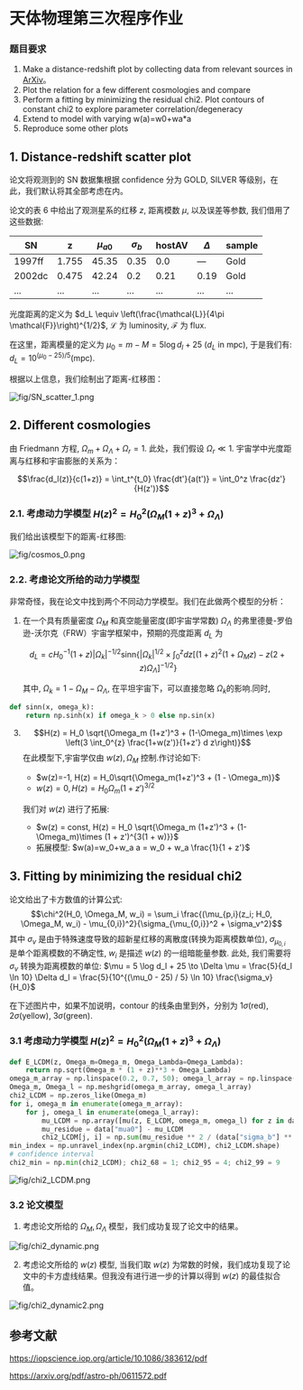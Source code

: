 # 天体物理第三次程序作业

### 题目要求

1. Make a distance-redshift plot by collecting data from relevant sources in [ArXiv](https://arxiv.org/pdf/astro-ph/0611572.pdf)。
2. Plot the relation for a few different cosmologies and compare
3. Perform a fitting by minimizing the residual chi2. Plot contours of constant chi2 to explore parameter correlation/degeneracy
4. Extend to model with varying w(a)=w0+wa*a
5. Reproduce some other plots

## 1. Distance-redshift scatter plot

论文将观测到的 SN 数据集根据 confidence 分为 GOLD, SILVER 等级别，在此，我们默认将其全部考虑在内。

论文的表 6 中给出了观测星系的红移 $z$, 距离模数 $\mu$, 以及误差等参数, 我们借用了这些数据:

| SN     | z     | $\mu_{a0}$ | $\sigma_b$ | hostAV | $\Delta$ | sample |
|--------|-------|------------|------------|--------|----------|----------|
| 1997ff | 1.755 | 45.35      | 0.35       | 0.0    | —        | Gold     |
| 2002dc | 0.475 | 42.24      | 0.2        | 0.21   | 0.19     | Gold     |
| ...    | ...   | ...        | ...        | ...    | ...      | ...      |

光度距离的定义为 $d_L \equiv \left(\frac{\mathcal{L}}{4\pi \mathcal{F}}\right)^{1/2}$, $\mathcal{L}$ 为 luminosity, $\mathcal{F}$ 为 flux.

在这里，距离模量的定义为 $\mu_0 = m - M = 5 \log d_l + 25$ ($d_L$ in mpc), 于是我们有: $d_L = 10^{(\mu_0 - 25) / 5}$(mpc).

根据以上信息，我们绘制出了距离-红移图：

![fig/SN_scatter_1.png](fig/SN_scatter_1.png)

## 2. Different cosmologies

由 Friedmann 方程, $\Omega_m + \Omega_\Lambda + \Omega_r = 1$. 此处，我们假设 $\Omega_r \ll 1$. 宇宙学中光度距离与红移和宇宙膨胀的关系为：

$$\frac{d_l(z)}{c(1+z)} = \int_t^{t_0} \frac{dt'}{a(t')} = \int_0^z \frac{dz'}{H(z')}$$


### 2.1. 考虑动力学模型 $H(z)^2 = H_0^2 (\Omega_M (1+z)^3 + \Omega_\Lambda)$

我们给出该模型下的距离-红移图:

![fig/cosmos_0.png](fig/cosmos_0.png)

### 2.2. 考虑论文所给的动力学模型

非常奇怪，我在论文中找到两个不同动力学模型。我们在此做两个模型的分析：

1. 在一个具有质量密度 $\Omega_M$ 和真空能量密度(即宇宙学常数) $\Omega_\Lambda$ 的弗里德曼-罗伯逊-沃尔克（FRW）宇宙学框架中，预期的亮度距离 $d_L$​ 为

   $$d_L = cH_0^{-1}(1+z) |\Omega_k|^{-1/2} \text{sinn} \{|\Omega_k|^{1/2} \times \int_0^z dz [(1+z)^2(1+\Omega_M z)-z(2+z)\Omega_\Lambda]^{-1/2}\}$$

   其中, $\Omega_k = 1 - \Omega_M - \Omega_\Lambda$, 在平坦宇宙下，可以直接忽略 $\Omega_k$的影响.同时,
```python
def sinn(x, omega_k):
    return np.sinh(x) if omega_k > 0 else np.sin(x)
```

3. $$H(z) = H_0 \sqrt{\Omega_m (1+z')^3 + (1-\Omega_m)\times \exp \left(3 \int_0^{z} \frac{1+w(z')}{1+z'} d z\right)}$$
   在此模型下,宇宙学仅由 $w(z),\Omega_M$ 控制.作讨论如下:
    - $w(z)=-1, H(z) = H_0\sqrt{\Omega_m(1+z')^3 + (1 - \Omega_m)}$
    - $w(z) = 0, H(z) = H_0\Omega_m(1+z')^{3/2}$

    我们对 $w(z)$ 进行了拓展:
    - $w(z) = const, H(z) = H_0 \sqrt{\Omega_m (1+z')^3 + (1-\Omega_m)\times  (1 + z')^{3(1 + w)}}$
    - 拓展模型: $w(a)=w_0+w_a a = w_0 + w_a \frac{1}{1 + z'}$

## 3. Fitting by minimizing the residual chi2

论文给出了卡方数值的计算公式: $$\chi^2(H_0, \Omega_M, w_i) = \sum_i \frac{(\mu_{p,i}(z_i; H_0, \Omega_M, w_i) - \mu_{0,i})^2}{\sigma_{\mu_{0,i}}^2 + \sigma_v^2}$$ 其中 $\sigma_v$ 是由于特殊速度导致的超新星红移的离散度(转换为距离模数单位), $\sigma_{\mu_{0,i}}$ 是单个距离模数的不确定性, $w_i$ 是描述 $w(z)$ 的一组暗能量参数. 此处, 我们需要将 $\sigma_v$ 转换为距离模数的单位: $\mu = 5 \log d_l + 25 \to \Delta \mu = \frac{5}{d_l \ln 10} \Delta d_l = \frac{5}{10^{(\mu_0 - 25) / 5} \ln 10} \frac{\sigma_v}{H_0}$

在下述图片中，如果不加说明，contour 的线条由里到外，分别为 $1\sigma$(red), $2\sigma$(yellow), $3\sigma$(green).

### 3.1 考虑动力学模型 $H(z)^2 = H_0^2 (\Omega_M (1+z)^3 + \Omega_\Lambda)$

```python
def E_LCDM(z, Omega_m=Omega_m, Omega_Lambda=Omega_Lambda):
    return np.sqrt(Omega_m * (1 + z)**3 + Omega_Lambda)
omega_m_array = np.linspace(0.2, 0.7, 50); omega_l_array = np.linspace(0.1, 1, 50)
Omega_m, Omega_l = np.meshgrid(omega_m_array, omega_l_array)
chi2_LCDM = np.zeros_like(Omega_m)
for i, omega_m in enumerate(omega_m_array):
    for j, omega_l in enumerate(omega_l_array):
        mu_LCDM = np.array([mu(z, E_LCDM, omega_m, omega_l) for z in data["z"]])
        mu_residue = data["mua0"] - mu_LCDM
        chi2_LCDM[j, i] = np.sum(mu_residue ** 2 / (data["sigma_b"] ** 2 + data["Sigma_v_in_mu"] ** 2))
min_index = np.unravel_index(np.argmin(chi2_LCDM), chi2_LCDM.shape)
# confidence interval
chi2_min = np.min(chi2_LCDM); chi2_68 = 1; chi2_95 = 4; chi2_99 = 9 
```

![fig/chi2_LCDM.png](fig/chi2_LCDM.png)

### 3.2 论文模型

1. 考虑论文所给的 $\Omega_M, \Omega_\Lambda$ 模型，我们成功复现了论文中的结果。

![fig/chi2_dynamic.png](fig/chi2_dynamic.png)

2. 考虑论文所给的 $w(z)$ 模型, 当我们取 $w(z)$ 为常数的时候，我们成功复现了论文中的卡方虚线结果。但我没有进行进一步的计算以得到 $w(z)$ 的最佳拟合值。

![fig/chi2_dynamic2.png](fig/chi2_dynamic2.png)

<!-- ### 3.2 拓展模型 \(w(z) = w_0 + w_a a\)

我们在此处考虑 $w(z) = w_0 + w_a /(1+z)$ 的情况： -->

## 参考文献
https://iopscience.iop.org/article/10.1086/383612/pdf

https://arxiv.org/pdf/astro-ph/0611572.pdf
